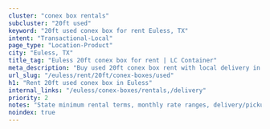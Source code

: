 ```yaml
---
cluster: "conex box rentals"
subcluster: "20ft used"
keyword: "20ft used conex box for rent Euless, TX"
intent: "Transactional-Local"
page_type: "Location-Product"
city: "Euless, TX"
title_tag: "Euless 20ft conex box for rent | LC Container"
meta_description: "Buy used 20ft conex box rent with local delivery in Euless, TX. LC Container — local Since 2003. Request a fast quote today."
url_slug: "/euless/rent/20ft/conex-boxes/used"
h1: "Rent 20ft used conex box in Euless"
internal_links: "/euless/conex-boxes/rentals,/delivery"
priority: 2
notes: "State minimum rental terms, monthly rate ranges, delivery/pickup fees, service area."
noindex: true
---
```


<!-- TODO: Add unique city/inventory copy, images, and internal links here. -->
